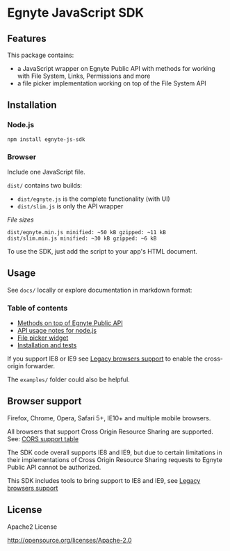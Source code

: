 Egnyte JavaScript SDK
=============

## Features

This package contains:

 - a JavaScript wrapper on Egnyte Public API with methods for working with File System, Links, Permissions and more 
 - a file picker implementation working on top of the File System API
 

## Installation

### Node.js
`npm install egnyte-js-sdk`

### Browser

Include one JavaScript file.

`dist/` contains two builds:

 - `dist/egnyte.js` is the complete functionality (with UI)
 - `dist/slim.js` is only the API wrapper

_File sizes_

```
dist/egnyte.min.js minified: ~50 kB gzipped: ~11 kB
dist/slim.min.js minified: ~30 kB gzipped: ~6 kB
```

To use the SDK, just add the script to your app's HTML document.

## Usage

See `docs/` locally or explore documentation in markdown format:


### Table of contents

* [Methods on top of Egnyte Public API](./src/docs/api.md)  
* [API usage notes for node.js](./src/docs/nodejs.md)
* [File picker widget](./src/docs/filepicker.md)  
* [Installation and tests](./src/docs/installation.md)  



If you support IE8 or IE9 see [Legacy browsers support](./src/docs/ie8or9.md) to enable the cross-origin forwarder.

The `examples/` folder could also be helpful.

## Browser support

Firefox, Chrome, Opera, Safari 5+, IE10+ and multiple mobile browsers.

All browsers that support Cross Origin Resource Sharing are supported. See: [CORS support table](http://caniuse.com/#feat=cors)

The SDK code overall supports IE8 and IE9, but due to certain limitations in their implementations of Cross Origin Resource Sharing requests to Egnyte Public API cannot be authorized. 

This SDK includes tools to bring support to IE8 and IE9, see [Legacy browsers support](./src/docs/ie8or9.md)


## License

Apache2 License

http://opensource.org/licenses/Apache-2.0
